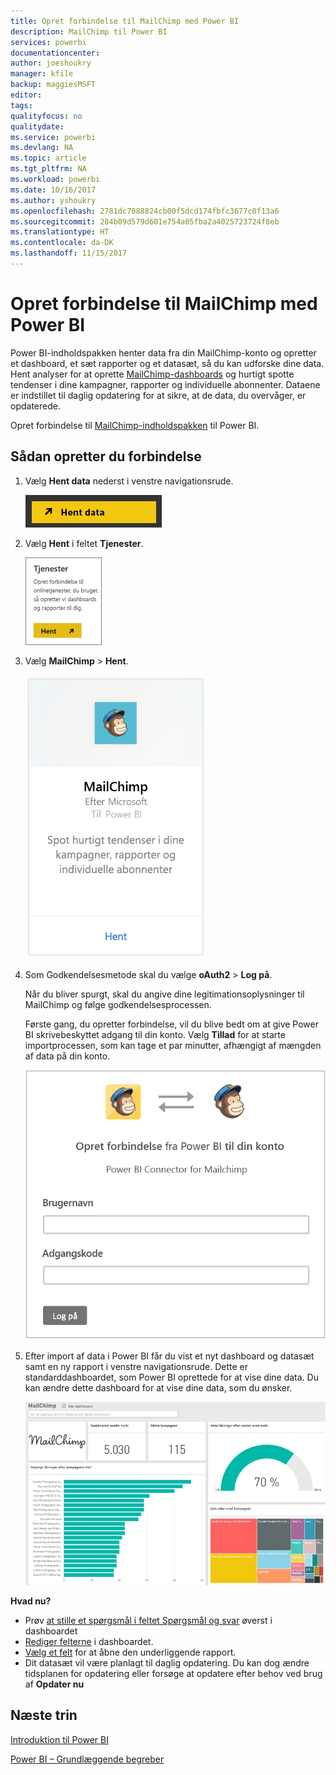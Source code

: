 ```yaml
---
title: Opret forbindelse til MailChimp med Power BI
description: MailChimp til Power BI
services: powerbi
documentationcenter: 
author: joeshoukry
manager: kfile
backup: maggiesMSFT
editor: 
tags: 
qualityfocus: no
qualitydate: 
ms.service: powerbi
ms.devlang: NA
ms.topic: article
ms.tgt_pltfrm: NA
ms.workload: powerbi
ms.date: 10/16/2017
ms.author: yshoukry
ms.openlocfilehash: 2781dc7088824cb00f5dcd174fbfc3677c0f13a6
ms.sourcegitcommit: 284b09d579d601e754a05fba2a4025723724f8eb
ms.translationtype: HT
ms.contentlocale: da-DK
ms.lasthandoff: 11/15/2017
---
```

# <a name="connect-to-mailchimp-with-power-bi"></a>Opret forbindelse til MailChimp med Power BI
Power BI-indholdspakken henter data fra din MailChimp-konto og opretter et dashboard, et sæt rapporter og et datasæt, så du kan udforske dine data. Hent analyser for at oprette [MailChimp-dashboards](https://powerbi.microsoft.com/integrations/mailchimp) og hurtigt spotte tendenser i dine kampagner, rapporter og individuelle abonnenter. Dataene er indstillet til daglig opdatering for at sikre, at de data, du overvåger, er opdaterede.

Opret forbindelse til [MailChimp-indholdspakken](https://app.powerbi.com/getdata/services/mailchimp) til Power BI.

## <a name="how-to-connect"></a>Sådan opretter du forbindelse
1. Vælg **Hent data** nederst i venstre navigationsrude.
   
    ![](media/service-connect-to-mailchimp/pbi_getdata.png)
2. Vælg **Hent** i feltet **Tjenester**.
   
   ![](media/service-connect-to-mailchimp/pbi_getservices.png)
3. Vælg **MailChimp** \> **Hent**.
   
   ![](media/service-connect-to-mailchimp/mailchimp.png)
4. Som Godkendelsesmetode skal du vælge **oAuth2** \> **Log på**.
   
    Når du bliver spurgt, skal du angive dine legitimationsoplysninger til MailChimp og følge godkendelsesprocessen.
   
    Første gang, du opretter forbindelse, vil du blive bedt om at give Power BI skrivebeskyttet adgang til din konto. Vælg **Tillad** for at starte importprocessen, som kan tage et par minutter, afhængigt af mængden af data på din konto.
   
    ![](media/service-connect-to-mailchimp/allow.png)
5. Efter import af data i Power BI får du vist et nyt dashboard og datasæt samt en ny rapport i venstre navigationsrude. Dette er standarddashboardet, som Power BI oprettede for at vise dine data. Du kan ændre dette dashboard for at vise dine data, som du ønsker.
   
   ![](media/service-connect-to-mailchimp/pbi_mailchimpnewdash.png)

**Hvad nu?**

* Prøv [at stille et spørgsmål i feltet Spørgsmål og svar](service-q-and-a.md) øverst i dashboardet
* [Rediger felterne](service-dashboard-edit-tile.md) i dashboardet.
* [Vælg et felt](service-dashboard-tiles.md) for at åbne den underliggende rapport.
* Dit datasæt vil være planlagt til daglig opdatering. Du kan dog ændre tidsplanen for opdatering eller forsøge at opdatere efter behov ved brug af **Opdater nu**

## <a name="next-steps"></a>Næste trin
[Introduktion til Power BI](service-get-started.md)

[Power BI – Grundlæggende begreber](service-basic-concepts.md)

